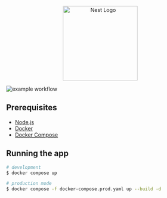 <p align="center">
  <a href="http://nestjs.com/" target="blank"><img src="https://github.com/user-attachments/assets/c415d633-3d47-4a05-9fa3-e41c2303a9e3" width="200" alt="Nest Logo" /></a>
</p>

![example workflow](https://github.com/melonges/ambeaver-backend/actions/workflows/prod.yaml/badge.svg)
</p>
  <!--[![Backers on Open Collective](https://opencollective.com/nest/backers/badge.svg)](https://opencollective.com/nest#backer)
  [![Sponsors on Open Collective](https://opencollective.com/nest/sponsors/badge.svg)](https://opencollective.com/nest#sponsor)-->


## Prerequisites

- [Node.js](https://nodejs.org/en/)
- [Docker](https://www.docker.com/)
- [Docker Compose](https://docs.docker.com/compose/)

## Running the app

```bash
# development
$ docker compose up

# production mode
$ docker compose -f docker-compose.prod.yaml up --build -d
```

